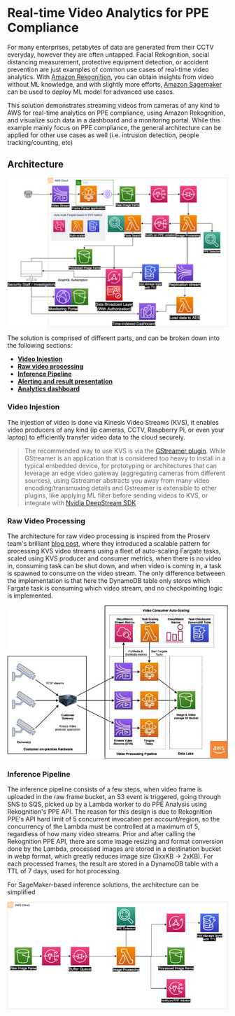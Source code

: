# Real-time Video Analytics for PPE Compliance

For many enterprises, petabytes of data are generated from their CCTV everyday, however they are often untapped. Facial Rekognition, social distancing measurement, protective equipment detection, or accident prevention are just examples of common use cases of real-time video analytics. With [Amazon Rekognition](https://aws.amazon.com/rekognition/), you can obtain insights from video without ML knowledge, and with slightly more efforts, [Amazon Sagemaker](https://aws.amazon.com/sagemaker/) can be used to deploy ML model for advanced use cases.

This solution demonstrates streaming videos from cameras of any kind to AWS for real-time analytics on PPE compliance, using Amazon Rekognition, and visualize such data in a dashboard and a monitoring portal. While this example mainly focus on PPE compliance, the general architecture can be applied for other use cases as well (i.e. intrusion detection, people tracking/counting, etc)

## Architecture

<img src="doc/arch.png" />

The solution is comprised of different parts, and can be broken down into the following sections:

* <b>[Video Injestion](#video-injestion) </b>
* <b>[Raw video processing](#raw-video-processing) </b>
* <b>[Inference Pipeline](#inference-pipeline) </b>
* <b>[Alerting and result presentation]() </b>
* <b>[Analytics dashboard]() </b>

### Video Injestion

The injestion of video is done via Kinesis Video Streams (KVS), it enables video producers of any kind (ip cameras, CCTV, Raspberry Pi, or even your laptop) to efficiently transfer video data to the cloud securely. 

 > The recommended way to use KVS is via the [GStreamer plugin](https://docs.aws.amazon.com/kinesisvideostreams/latest/dg/examples-gstreamer-plugin.html). While GStreamer is an application that is considered too heavy to install in a typical embedded device, for prototyping or architectures that can leverage an edge video gateway (aggregating cameras from different sources), using Gstreamer abstracts you away from many video encoding/transmuxing details and Gstreamer is extensible to other plugins, like applying ML filter before sending videos to KVS, or integrate with [Nvidia DeepStream SDK](https://developer.nvidia.com/deepstream-sdk)

### Raw Video Processing

The architecture for raw video processing is inspired from the Proserv team's brilliant [blog post](https://aws.amazon.com/blogs/machine-learning/accelerating-the-deployment-of-ppe-detection-solution-to-comply-with-safety-guidelines/), where they introduced a scalable pattern for processing KVS video streams using a fleet of auto-scaling Fargate tasks, scaled using KVS producer and consumer metrics, when there is no video in, consuming task can be shut down, and when video is coming in, a task is spawned to consume on the video stream. The only difference betweeen the implementation is that here the DynamoDB table only stores which Fargate task is consuming which video stream, and no checkpointing logic is implemented.

<img src="doc/blog-vidin.jpg" />

### Inference Pipeline

The inference pipeline consists of a few steps, when video frame is uploaded in the raw frame bucket, an S3 event is triggered, going through SNS to SQS, picked up by a Lambda worker to do PPE Analysis using Rekognition's PPE API. The reason for this design is due to Rekognition PPE's API hard limit of 5 concurrent invocation per account/region, so the concurrency of the Lambda must be controlled at a maximum of 5, regardless of how many video streams. Prior and after calling the Rekognition PPE API, there are some image resizing and format conversion done by the Lambda, processed images are stored in a destination bucket in webp format, which greatly reduces image size (3xxKB -> 2xKB). For each processed frames, the result are stored in a DynamoDB table with a TTL of 7 days, used for hot processing.

For SageMaker-based inference solutions, the architecture can be simplified 

<img src="doc/inf-pipeline.png" />
